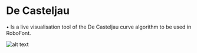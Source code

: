 De Casteljau 
============

• Is a live visualisation tool of the De Casteljau curve algorithm to be used in RoboFont.


![alt text](https://github.com/luke-snider/de-casteljau/blob/master/casteljau_ani.gif)



